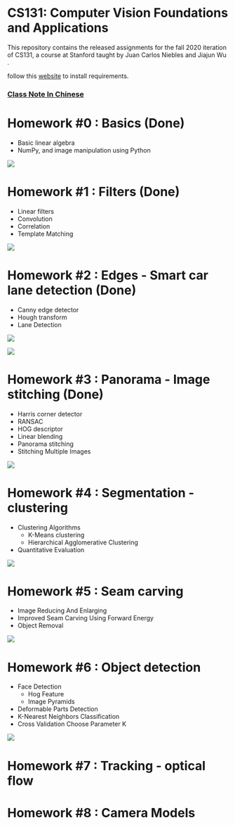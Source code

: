# CS131: Computer Vision Foundations and Applications

This repository contains the released assignments for the fall 2020 iteration of CS131, a course at Stanford taught by Juan Carlos Niebles and Jiajun Wu
.

follow this [website](http://vision.stanford.edu/teaching/cs131_fall2021/assignments.html) to install requirements.

### [Class Note In Chinese](https://yanzzzzzzzzz.github.io/tags/cs131/)

# Homework #0 : Basics (Done)
* Basic linear algebra
* NumPy, and image manipulation using Python

![](/result/hw0.png)

# Homework #1 : Filters (Done)
* Linear filters
* Convolution 
* Correlation
* Template Matching

![](/result/hw1.png)
# Homework #2 : Edges - Smart car lane detection (Done)
* Canny edge detector
* Hough transform
* Lane Detection

![](/result/hw2.png)

![](/result/hw2_1.png)
# Homework #3 : Panorama - Image stitching (Done)
* Harris corner detector
* RANSAC
* HOG descriptor
* Linear blending
* Panorama stitching
* Stitching Multiple Images

![](/result/hw3.png)
# Homework #4 : Segmentation - clustering
* Clustering Algorithms
    * K-Means clustering
    * Hierarchical Agglomerative Clustering
* Quantitative Evaluation

![](/result/hw4.png)
# Homework #5 : Seam carving
* Image Reducing And Enlarging
* Improved Seam Carving Using Forward Energy
* Object Removal

![](/result/hw5.png)
# Homework #6 : Object detection
* Face Detection
    * Hog Feature
    * Image Pyramids
* Deformable Parts Detection
* K-Nearest Neighbors Classification
* Cross Validation Choose Parameter K

![](/result/hw6.png)
# Homework #7 : Tracking - optical flow

# Homework #8 : Camera Models
